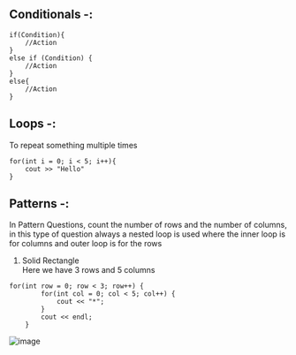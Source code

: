 
## Conditionals -:

```
if(Condition){
	//Action
}
else if (Condition) {
	//Action
}
else{
	//Action
}
```

## Loops -:
To repeat something multiple times
```
for(int i = 0; i < 5; i++){
	cout >> "Hello"
}
```

## Patterns -:
In Pattern Questions, count the number of rows and the number of columns, in this type of question always a nested loop is used where the inner loop is for columns and outer loop is for the rows

1. Solid Rectangle  
	Here we have 3 rows and 5 columns
```
for(int row = 0; row < 3; row++) {
        for(int col = 0; col < 5; col++) {
            cout << "*";
        }
        cout << endl;
    }
```
![image](https://github.com/user-attachments/assets/d13a02c9-a8ef-4b93-9ded-306bab542016)

